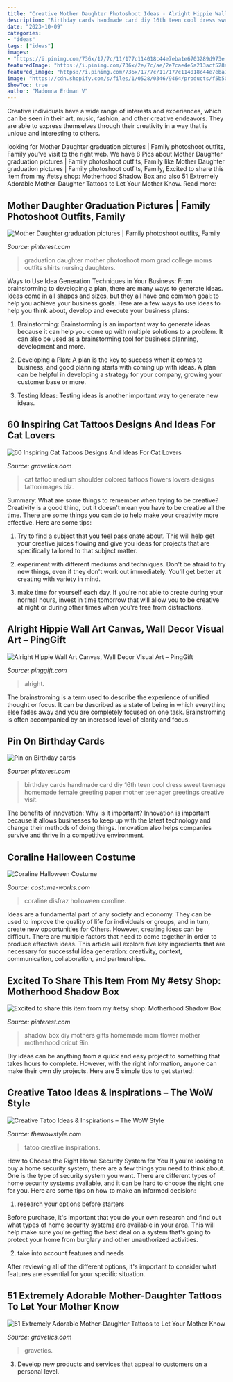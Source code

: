 ```yaml
---
title: "Creative Mother Daughter Photoshoot Ideas - Alright Hippie Wall Art Canvas, Wall Decor Visual Art – Pinggift"
description: "Birthday cards handmade card diy 16th teen cool dress sweet teenage homemade female greeting paper mother teenager greetings creative visit"
date: "2023-10-09"
categories:
- "ideas"
tags: ["ideas"]
images:
- "https://i.pinimg.com/736x/17/7c/11/177c114018c44e7eba1e6703289d973e.jpg"
featuredImage: "https://i.pinimg.com/736x/2e/7c/ae/2e7cae4e5a213acf528a1b750c23c4d5.jpg"
featured_image: "https://i.pinimg.com/736x/17/7c/11/177c114018c44e7eba1e6703289d973e.jpg"
image: "https://cdn.shopify.com/s/files/1/0528/0346/9464/products/f5b50c21-e90a-11ea-b9ac-0242ac120002__27082020everything_2024x30_e94e2bab-3058-4f7f-8830-c7ffc8a639f6.jpg?v=1613709027"
ShowToc: true
author: "Madonna Erdman V"
---
```



Creative individuals have a wide range of interests and experiences, which can be seen in their art, music, fashion, and other creative endeavors. They are able to express themselves through their creativity in a way that is unique and interesting to others.

	

		
looking for Mother Daughter graduation pictures | Family photoshoot outfits, Family you've visit to the right web. We have 8 Pics about Mother Daughter graduation pictures | Family photoshoot outfits, Family like Mother Daughter graduation pictures | Family photoshoot outfits, Family, Excited to share this item from my #etsy shop: Motherhood Shadow Box and also 51 Extremely Adorable Mother-Daughter Tattoos to Let Your Mother Know. Read more:
		
    
## Mother Daughter Graduation Pictures | Family Photoshoot Outfits, Family

<img loading=lazy src="https://i.pinimg.com/736x/2e/7c/ae/2e7cae4e5a213acf528a1b750c23c4d5.jpg" onerror="this.onerror=null;this.src='https://tse1.mm.bing.net/th?id=OIP.Xvourp5baWlf5jvp_C3DjwHaNL&amp;pid=15.1';" alt="Mother Daughter graduation pictures | Family photoshoot outfits, Family">

_Source: pinterest.com_

>graduation daughter mother photoshoot mom grad college moms outfits shirts nursing daughters. 

	

Ways to Use Idea Generation Techniques in Your Business: From brainstorming to developing a plan, there are many ways to generate ideas.
Ideas come in all shapes and sizes, but they all have one common goal: to help you achieve your business goals. Here are a few ways to use ideas to help you think about, develop and execute your business plans:
1. Brainstorming: Brainstorming is an important way to generate ideas because it can help you come up with multiple solutions to a problem. It can also be used as a brainstorming tool for business planning, development and more.

2. Developing a Plan: A plan is the key to success when it comes to business, and good planning starts with coming up with ideas. A plan can be helpful in developing a strategy for your company, growing your customer base or more.

3. Testing Ideas: Testing ideas is another important way to generate new ideas.

    
## 60 Inspiring Cat Tattoos Designs And Ideas For Cat Lovers

<img loading=lazy src="http://www.gravetics.com/wp-content/uploads/2017/01/cat-tattoo-ideas-for-women3.jpg" onerror="this.onerror=null;this.src='https://tse3.mm.bing.net/th?id=OIP.mJ1rPaILVNnvaMgVmbUDJQHaHa&amp;pid=15.1';" alt="60 Inspiring Cat Tattoos Designs And Ideas For Cat Lovers">

_Source: gravetics.com_

>cat tattoo medium shoulder colored tattoos flowers lovers designs tattooimages biz. 

	

Summary: What are some things to remember when trying to be creative?
Creativity is a good thing, but it doesn't mean you have to be creative all the time. There are some things you can do to help make your creativity more effective. Here are some tips:
1. Try to find a subject that you feel passionate about. This will help get your creative juices flowing and give you ideas for projects that are specifically tailored to that subject matter.

2. experiment with different mediums and techniques. Don't be afraid to try new things, even if they don't work out immediately. You'll get better at creating with variety in mind.

3. make time for yourself each day. If you're not able to create during your normal hours, invest in time tomorrow that will allow you to be creative at night or during other times when you're free from distractions.

    
## Alright Hippie Wall Art Canvas, Wall Decor Visual Art – PingGift

<img loading=lazy src="https://cdn.shopify.com/s/files/1/0528/0346/9464/products/f5b50c21-e90a-11ea-b9ac-0242ac120002__27082020everything_2024x30_e94e2bab-3058-4f7f-8830-c7ffc8a639f6.jpg?v=1613709027" onerror="this.onerror=null;this.src='https://tse4.mm.bing.net/th?id=OIP.IeLuPON1QPviiusmCWdKDQHaHp&amp;pid=15.1';" alt="Alright Hippie Wall Art Canvas, Wall Decor Visual Art – PingGift">

_Source: pinggift.com_

>alright. 

	

The brainstroming is a term used to describe the experience of unified thought or focus. It can be described as a state of being in which everything else fades away and you are completely focused on one task. Brainstroming is often accompanied by an increased level of clarity and focus.

    
## Pin On Birthday Cards

<img loading=lazy src="https://i.pinimg.com/736x/17/7c/11/177c114018c44e7eba1e6703289d973e.jpg" onerror="this.onerror=null;this.src='https://tse4.mm.bing.net/th?id=OIP.ooF-amqkaAQzusDI8CMTogAAAA&amp;pid=15.1';" alt="Pin on Birthday cards">

_Source: pinterest.com_

>birthday cards handmade card diy 16th teen cool dress sweet teenage homemade female greeting paper mother teenager greetings creative visit. 

	

The benefits of innovation: Why is it important?
Innovation is important because it allows businesses to keep up with the latest technology and change their methods of doing things. Innovation also helps companies survive and thrive in a competitive environment.

    
## Coraline Halloween Costume

<img loading=lazy src="https://photos.costume-works.com/full/coraline4.jpg" onerror="this.onerror=null;this.src='https://tse4.mm.bing.net/th?id=OIP.bHF4nwyhG_5eoDYuL93gFQHaN3&amp;pid=15.1';" alt="Coraline Halloween Costume">

_Source: costume-works.com_

>coraline disfraz holloween coroline. 

	

Ideas are a fundamental part of any society and economy. They can be used to improve the quality of life for individuals or groups, and in turn, create new opportunities for Others. However, creating ideas can be difficult. There are multiple factors that need to come together in order to produce effective ideas. This article will explore five key ingredients that are necessary for successful idea generation: creativity, context, communication, collaboration, and partnerships.

    
## Excited To Share This Item From My #etsy Shop: Motherhood Shadow Box

<img loading=lazy src="https://i.pinimg.com/originals/60/9e/42/609e4273c9d77d245d10da9a95ac7264.jpg" onerror="this.onerror=null;this.src='https://tse3.mm.bing.net/th?id=OIP.hEoH1sEfbG94Xme82L5mqgHaJ4&amp;pid=15.1';" alt="Excited to share this item from my #etsy shop: Motherhood Shadow Box">

_Source: pinterest.com_

>shadow box diy mothers gifts homemade mom flower mother motherhood cricut 9in. 

	

Diy ideas can be anything from a quick and easy project to something that takes hours to complete. However, with the right information, anyone can make their own diy projects. Here are 5 simple tips to get started:

    
## Creative Tatoo Ideas &amp; Inspirations – The WoW Style

<img loading=lazy src="http://thewowstyle.com/wp-content/uploads/2014/11/14.jpeg" onerror="this.onerror=null;this.src='https://tse2.mm.bing.net/th?id=OIP.UL9dlUbc53fllodU7ZX24gHaKv&amp;pid=15.1';" alt="Creative Tatoo Ideas &amp; Inspirations – The WoW Style">

_Source: thewowstyle.com_

>tatoo creative inspirations. 

	

How to Choose the Right Home Security System for You
If you're looking to buy a home security system, there are a few things you need to think about. One is the type of security system you want. There are different types of home security systems available, and it can be hard to choose the right one for you. Here are some tips on how to make an informed decision: 
1. research your options before starters

Before purchase, it's important that you do your own research and find out what types of home security systems are available in your area. This will help make sure you're getting the best deal on a system that's going to protect your home from burglary and other unauthorized activities. 

2. take into account features and needs

After reviewing all of the different options, it's important to consider what features are essential for your specific situation.

    
## 51 Extremely Adorable Mother-Daughter Tattoos To Let Your Mother Know

<img loading=lazy src="https://www.gravetics.com/wp-content/uploads/2017/07/Black-White-Matching-Feather-Tattoo.jpg" onerror="this.onerror=null;this.src='https://tse1.mm.bing.net/th?id=OIP.mqK5hMqLhU3aY3HAbUyjOQHaHa&amp;pid=15.1';" alt="51 Extremely Adorable Mother-Daughter Tattoos to Let Your Mother Know">

_Source: gravetics.com_

>gravetics. 

	

3. Develop new products and services that appeal to customers on a personal level.

